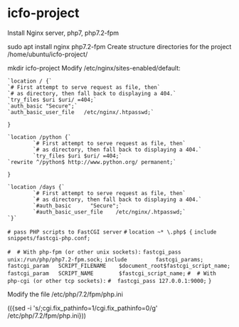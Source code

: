 # icfo-project
Install Nginx server, php7, php7.2-fpm

sudo apt install nginx php7.2-fpm
Create structure directories for the project /home/ubuntu/icfo-project/

mkdir icfo-project
Modify /etc/nginx/sites-enabled/default:

    `location / {`
	`# First attempt to serve request as file, then`
	`# as directory, then fall back to displaying a 404.`
	`try_files $uri $uri/ =404;`
	`auth_basic	"Secure";`
	`auth_basic_user_file	/etc/nginx/.htpasswd;`
`}`

    `location /python {`
            `# First attempt to serve request as file, then`
            `# as directory, then fall back to displaying a 404.`
            `try_files $uri $uri/ =404;`
	`rewrite ^/python$ http://www.python.org/ permanent;`
`}`

    `location /days {`
            `# First attempt to serve request as file, then`
            `# as directory, then fall back to displaying a 404.`
            `#auth_basic      "Secure";`
            `#auth_basic_user_file    /etc/nginx/.htpasswd;`
    `}`

`# pass PHP scripts to FastCGI server`
`#`
`location ~* \.php$ {`
	`include snippets/fastcgi-php.conf;`

`#	# With php-fpm (or other unix sockets):`
	`fastcgi_pass unix:/run/php/php7.2-fpm.sock;`
	`include         fastcgi_params;`
		`fastcgi_param   SCRIPT_FILENAME    $document_root$fastcgi_script_name;`
		`fastcgi_param   SCRIPT_NAME        $fastcgi_script_name;`
`#	# With php-cgi (or other tcp sockets):`
`#	fastcgi_pass 127.0.0.1:9000;`
`}`

Modify the file /etc/php/7.2/fpm/php.ini

(({sed -i 's/;cgi.fix_pathinfo=1/cgi.fix_pathinfo=0/g' /etc/php/7.2/fpm/php.ini}))
